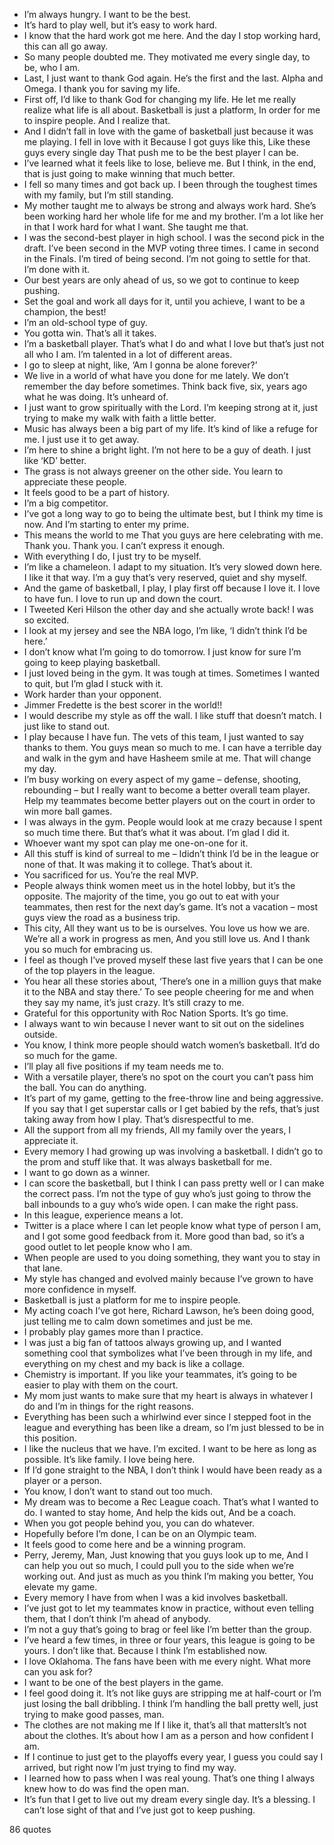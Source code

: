 - I’m always hungry. I want to be the best.
 - It’s hard to play well, but it’s easy to work hard.
 - I know that the hard work got me here. And the day I stop working hard, this can all go away.
 - So many people doubted me. They motivated me every single day, to be, who I am.
 - Last, I just want to thank God again. He’s the first and the last. Alpha and Omega. I thank you for saving my life.
 - First off, I’d like to thank God for changing my life. He let me really realize what life is all about. Basketball is just a platform, In order for me to inspire people. And I realize that.
 - And I didn’t fall in love with the game of basketball just because it was me playing. I fell in love with it Because I got guys like this, Like these guys every single day That push me to be the best player I can be.
 - I’ve learned what it feels like to lose, believe me. But I think, in the end, that is just going to make winning that much better.
 - I fell so many times and got back up. I been through the toughest times with my family, but I’m still standing.
 - My mother taught me to always be strong and always work hard. She’s been working hard her whole life for me and my brother. I’m a lot like her in that I work hard for what I want. She taught me that.
 - I was the second-best player in high school. I was the second pick in the draft. I’ve been second in the MVP voting three times. I came in second in the Finals. I’m tired of being second. I’m not going to settle for that. I’m done with it.
 - Our best years are only ahead of us, so we got to continue to keep pushing.
 - Set the goal and work all days for it, until you achieve, I want to be a champion, the best!
 - I’m an old-school type of guy.
 - You gotta win. That’s all it takes.
 - I’m a basketball player. That’s what I do and what I love but that’s just not all who I am. I’m talented in a lot of different areas.
 - I go to sleep at night, like, ‘Am I gonna be alone forever?’
 - We live in a world of what have you done for me lately. We don’t remember the day before sometimes. Think back five, six, years ago what he was doing. It’s unheard of.
 - I just want to grow spiritually with the Lord. I’m keeping strong at it, just trying to make my walk with faith a little better.
 - Music has always been a big part of my life. It’s kind of like a refuge for me. I just use it to get away.
 - I’m here to shine a bright light. I’m not here to be a guy of death. I just like ‘KD’ better.
 - The grass is not always greener on the other side. You learn to appreciate these people.
 - It feels good to be a part of history.
 - I’m a big competitor.
 - I’ve got a long way to go to being the ultimate best, but I think my time is now. And I’m starting to enter my prime.
 - This means the world to me That you guys are here celebrating with me. Thank you. Thank you. I can’t express it enough.
 - With everything I do, I just try to be myself.
 - I’m like a chameleon. I adapt to my situation. It’s very slowed down here. I like it that way. I’m a guy that’s very reserved, quiet and shy myself.
 - And the game of basketball, I play, I play first off because I love it. I love to have fun. I love to run up and down the court.
 - I Tweeted Keri Hilson the other day and she actually wrote back! I was so excited.
 - I look at my jersey and see the NBA logo, I’m like, ‘I didn’t think I’d be here.’
 - I don’t know what I’m going to do tomorrow. I just know for sure I’m going to keep playing basketball.
 - I just loved being in the gym. It was tough at times. Sometimes I wanted to quit, but I’m glad I stuck with it.
 - Work harder than your opponent.
 - Jimmer Fredette is the best scorer in the world!!
 - I would describe my style as off the wall. I like stuff that doesn’t match. I just like to stand out.
 - I play because I have fun. The vets of this team, I just wanted to say thanks to them. You guys mean so much to me. I can have a terrible day and walk in the gym and have Hasheem smile at me. That will change my day.
 - I’m busy working on every aspect of my game – defense, shooting, rebounding – but I really want to become a better overall team player. Help my teammates become better players out on the court in order to win more ball games.
 - I was always in the gym. People would look at me crazy because I spent so much time there. But that’s what it was about. I’m glad I did it.
 - Whoever want my spot can play me one-on-one for it.
 - All this stuff is kind of surreal to me – Ididn’t think I’d be in the league or none of that. It was making it to college. That’s about it.
 - You sacrificed for us. You’re the real MVP.
 - People always think women meet us in the hotel lobby, but it’s the opposite. The majority of the time, you go out to eat with your teammates, then rest for the next day’s game. It’s not a vacation – most guys view the road as a business trip.
 - This city, All they want us to be is ourselves. You love us how we are. We’re all a work in progress as men, And you still love us. And I thank you so much for embracing us.
 - I feel as though I’ve proved myself these last five years that I can be one of the top players in the league.
 - You hear all these stories about, ‘There’s one in a million guys that make it to the NBA and stay there.’ To see people cheering for me and when they say my name, it’s just crazy. It’s still crazy to me.
 - Grateful for this opportunity with Roc Nation Sports. It’s go time.
 - I always want to win because I never want to sit out on the sidelines outside.
 - You know, I think more people should watch women’s basketball. It’d do so much for the game.
 - I’ll play all five positions if my team needs me to.
 - With a versatile player, there’s no spot on the court you can’t pass him the ball. You can do anything.
 - It’s part of my game, getting to the free-throw line and being aggressive. If you say that I get superstar calls or I get babied by the refs, that’s just taking away from how I play. That’s disrespectful to me.
 - All the support from all my friends, All my family over the years, I appreciate it.
 - Every memory I had growing up was involving a basketball. I didn’t go to the prom and stuff like that. It was always basketball for me.
 - I want to go down as a winner.
 - I can score the basketball, but I think I can pass pretty well or I can make the correct pass. I’m not the type of guy who’s just going to throw the ball inbounds to a guy who’s wide open. I can make the right pass.
 - In this league, experience means a lot.
 - Twitter is a place where I can let people know what type of person I am, and I got some good feedback from it. More good than bad, so it’s a good outlet to let people know who I am.
 - When people are used to you doing something, they want you to stay in that lane.
 - My style has changed and evolved mainly because I’ve grown to have more confidence in myself.
 - Basketball is just a platform for me to inspire people.
 - My acting coach I’ve got here, Richard Lawson, he’s been doing good, just telling me to calm down sometimes and just be me.
 - I probably play games more than I practice.
 - I was just a big fan of tattoos always growing up, and I wanted something cool that symbolizes what I’ve been through in my life, and everything on my chest and my back is like a collage.
 - Chemistry is important. If you like your teammates, it’s going to be easier to play with them on the court.
 - My mom just wants to make sure that my heart is always in whatever I do and I’m in things for the right reasons.
 - Everything has been such a whirlwind ever since I stepped foot in the league and everything has been like a dream, so I’m just blessed to be in this position.
 - I like the nucleus that we have. I’m excited. I want to be here as long as possible. It’s like family. I love being here.
 - If I’d gone straight to the NBA, I don’t think I would have been ready as a player or a person.
 - You know, I don’t want to stand out too much.
 - My dream was to become a Rec League coach. That’s what I wanted to do. I wanted to stay home, And help the kids out, And be a coach.
 - When you got people behind you, you can do whatever.
 - Hopefully before I’m done, I can be on an Olympic team.
 - It feels good to come here and be a winning program.
 - Perry, Jeremy, Man, Just knowing that you guys look up to me, And I can help you out so much, I could pull you to the side when we’re working out. And just as much as you think I’m making you better, You elevate my game.
 - Every memory I have from when I was a kid involves basketball.
 - I’ve just got to let my teammates know in practice, without even telling them, that I don’t think I’m ahead of anybody.
 - I’m not a guy that’s going to brag or feel like I’m better than the group.
 - I’ve heard a few times, in three or four years, this league is going to be yours. I don’t like that. Because I think I’m established now.
 - I love Oklahoma. The fans have been with me every night. What more can you ask for?
 - I want to be one of the best players in the game.
 - I feel good doing it. It’s not like guys are stripping me at half-court or I’m just losing the ball dribbling. I think I’m handling the ball pretty well, just trying to make good passes, man.
 - The clothes are not making me If I like it, that’s all that mattersIt’s not about the clothes. It’s about how I am as a person and how confident I am.
 - If I continue to just get to the playoffs every year, I guess you could say I arrived, but right now I’m just trying to find my way.
 - I learned how to pass when I was real young. That’s one thing I always knew how to do was find the open man.
 - It’s fun that I get to live out my dream every single day. It’s a blessing. I can’t lose sight of that and I’ve just got to keep pushing.

86 quotes